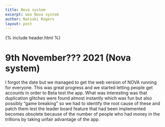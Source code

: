 ```yaml
---
title: Nova system
excerpt: woo Nova system
author: Natsuki Rogers
layout: post
---
```

{% include header.html %}

# 9th November??? 2021 (Nova system)
I forgot the date but we managed to get the web version of NOVA running for everyone. This was great progress and we started letting people get accounts in order to Beta test the app. What was interesting was that duplication glitches were found almost instantly which was fun but also possibly “game breaking” so we had to identify the root cause of these and patch them lest the leader board feature that had been implemented becomes obsolete because of the number of people who had money in the trillions by taking unfair advantage of the app.

